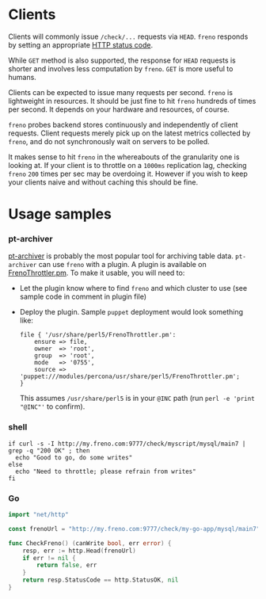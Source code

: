 # Clients


Clients will commonly issue `/check/...` requests via `HEAD`. `freno` responds by setting an appropriate [HTTP status code](https://github.com/github/freno/blob/master/doc/http.md#status-codes).

While `GET` method is also supported, the response for `HEAD` requests is shorter and involves less computation by `freno`. `GET` is more useful to humans.

Clients can be expected to issue many requests per second. `freno` is lightweight in resources. It should be just fine to hit `freno` hundreds of times per second. It depends on your hardware and resources, of course.

`freno` probes backend stores continuously and independently of client requests. Client requests merely pick up on the latest metrics collected by `freno`, and do not synchronously wait on servers to be polled.

It makes sense to hit `freno` in the whereabouts of the granularity one is looking at. If your client is to throttle on a `1000ms` replication lag, checking `freno` `200` times per sec may be overdoing it. However if you wish to keep your clients naive and without caching this should be fine.

# Usage samples


### pt-archiver

[pt-archiver](https://www.percona.com/doc/percona-toolkit/2.2/pt-archiver.html) is probably the most popular tool for archiving table data. `pt-archiver` can use `freno` with a plugin. A plugin is available on [FrenoThrottler.pm](../resources/pt-archiver/FrenoThrottler.pm). To make it usable, you will need to:

- Let the plugin know where to find `freno` and which cluster to use (see sample code in comment in plugin file)
- Deploy the plugin. Sample `puppet` deployment would look something like:
  ```
  file { '/usr/share/perl5/FrenoThrottler.pm':
      ensure => file,
      owner  => 'root',
      group  => 'root',
      mode   => '0755',
      source => 'puppet:///modules/percona/usr/share/perl5/FrenoThrottler.pm';
  }
  ```

  This assumes `/usr/share/perl5` is in your `@INC` path (run `perl -e 'print "@INC"'` to confirm).

### shell

```shell
if curl -s -I http://my.freno.com:9777/check/myscript/mysql/main7 | grep -q "200 OK" ; then
  echo "Good to go, do some writes"
else
  echo "Need to throttle; please refrain from writes"
fi
```

### Go

```go
import "net/http"

const frenoUrl = "http://my.freno.com:9777/check/my-go-app/mysql/main7"

func CheckFreno() (canWrite bool, err error) {
	resp, err := http.Head(frenoUrl)
	if err != nil {
		return false, err
	}
	return resp.StatusCode == http.StatusOK, nil
}
```
